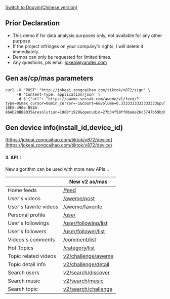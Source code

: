 [Switch to Douyin(Chinese version)](https://github.com/JokeAI/Sign-DouYin)

## Prior Declaration

+ This demo if for data analysis purposes only, not available for any other purpose
+ If the project infringes on your company's rights, I will delete it immediately.
+ Demos can only be requested for limited times.  
+ Any questions, pls email jokeai@yandex.com

## Gen as/cp/mas parameters
```
curl -X "POST" "http://jokeai.zongcaihao.com/tiktok/v872/sign" \
     -H 'Content-Type: application/json' \
     -d $'{"url": "https://aweme.snssdk.com/aweme/v1/feed/?type=0&max_cursor=0&min_cursor=-1&count=6&volume=0.3333333333333333&pull_type=2&need_relieve_aweme=0&filter_warn=0&req_from&is_cold_start=0&js_sdk_version=1.2.2&app_type=normal&manifest_version_code=321&_rticket=1541682949911&ac=wifi&device_id=59121099964&iid=50416179430&os_version=8.1.0&channel=gray_3306&version_code=330&device_type=ONEPLUS%20A5000&language=zh&vid=C2DD3A72-18E8-490e-B58A-86AD20BB8035&resolution=1080*1920&openudid=27b34f50ff0ba8e26c5747b59bd6d160fbdff384&update_version_code=3216&app_name=aweme&version_name=3.3.0&os_api=27&device_brand=OnePlus&ssmix=a&device_platform=android&dpi=420&aid=1128"}'
```

## Gen device info(install_id,device_id)
[https://jokeai.zongcaihao.com/tiktok/v872/device](https://jokeai.zongcaihao.com/tiktok/v872/device)

#### 3. API：

New algorithm can be used with more new APIs... 

| | New v2 as/mas   | 
| ------------- | ------------- | 
| Home feeds  | [/feed](https://jokeai.zongcaihao.com/tiktok/v872/feed)  | 
| User's videos  | [/aweme/post](https://jokeai.zongcaihao.com/tiktok/v872/aweme/post?user_id=6603395355915993094&max_cursor=0&count=20) 
| User's favirite videos | [/aweme/favorite](https://jokeai.zongcaihao.com/tiktok/v872/aweme/favorite?user_id=6603395355915993094&max_cursor=0&count=20) 
| Personal profile  | [/user](https://jokeai.zongcaihao.com/tiktok/v872/user?user_id=6603395355915993094)  |
| User's followings  | [/user/following/list](https://jokeai.zongcaihao.com/tiktok/v872/user/following/list?user_id=6603395355915993094)  |
| User's followers  | [/user/follower/list](https://jokeai.zongcaihao.com/tiktok/v872/user/follower/list?user_id=6603395355915993094)  | 
| Videos's comments  | [/comment/list](https://jokeai.zongcaihao.com/tiktok/v872/comment/list?aweme_id=6626744652743576838&cursor=0)  | 
| Hot Topics | [/category/list](https://jokeai.zongcaihao.com/tiktok/v872/category/list?cursor=0)  | 
| Topic related videos| [v2/challenge/aweme](https://jokeai.zongcaihao.com/tiktok/v872/challenge/aweme?ch_id=20262712&cursor=0)  | 
| Topic detail info| [v2/challenge/detail](https://jokeai.zongcaihao.com/tiktok/v872/challenge/detail?ch_id=20262712)  | 
| Search users| [v2/search/discover](https://jokeai.zongcaihao.com/tiktok/v872/search/discover?keyword=lucas&cursor=0)  |  
| Search music| [v2/search/music](https://jokeai.zongcaihao.com/tiktok/v872/search/music?keyword=lucas&cursor=0)  | 
| Search topic| [v2/search/challenge](https://jokeai.zongcaihao.com/tiktok/v872/search/challenge?keyword=lucas&cursor=0)  |  


